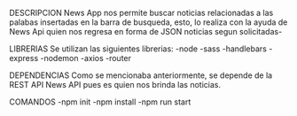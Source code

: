 DESCRIPCION 
News App nos permite buscar noticias relacionadas a las palabas insertadas en la barra de busqueda, esto, lo realiza con la ayuda de News Api quien nos regresa en forma de JSON noticias segun solicitadas-

LIBRERIAS
Se utilizan las siguientes librerias:
    -node
    -sass
    -handlebars
    -express
    -nodemon
    -axios
    -router

DEPENDENCIAS
Como se mencionaba anteriormente, se depende de la REST API News API pues es quien nos brinda las noticias.

COMANDOS
    -npm init
    -npm install
    -npm run start